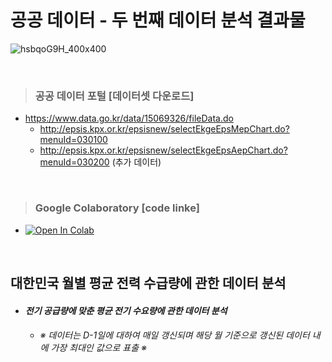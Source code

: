 # 공공 데이터 - 두 번째 데이터 분석 결과물 #

![hsbqoG9H_400x400](https://user-images.githubusercontent.com/89716505/131286775-cdcbd193-d24e-4811-8354-208a6b25319c.jpg)

<br/>

> ### 공공 데이터 포털 [데이터셋 다운로드] ###
  - https://www.data.go.kr/data/15069326/fileData.do
    - http://epsis.kpx.or.kr/epsisnew/selectEkgeEpsMepChart.do?menuId=030100
    - http://epsis.kpx.or.kr/epsisnew/selectEkgeEpsAepChart.do?menuId=030200 (추가 데이터)

<br/>

> ### Google Colaboratory [code linke] ###  
  - [![Open In Colab](https://colab.research.google.com/assets/colab-badge.svg)](https://colab.research.google.com/drive/1jLcLyW2jA3_Bhu9laNAqlOhMRv3_SO2p?usp=sharing)

<br/>

## 대한민국 월별 평균 전력 수급량에 관한 데이터 분석 ##
* #### *전기 공급량에 맞춘 평균 전기 수요량에 관한 데이터 분석* ####
  * ###### ※ 데이터는 D-1일에 대하여 매일 갱신되며 해당 월 기준으로 갱신된 데이터 내에 가장 최대인 값으로 표출 ※ ######
